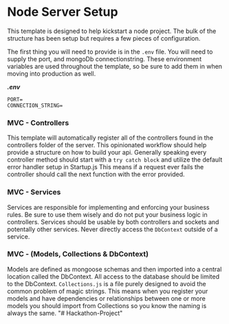 # Node Server Setup

This template is designed to help kickstart a node project. The bulk of the structure has been setup but requires a few pieces of configuration.

The first thing you will need to provide is in the `.env` file. You will need to supply the port, and mongoDb connectionstring. These environment variables are used throughout the template, so be sure to add them in when moving into production as well.

**_.env_**

```
PORT=
CONNECTION_STRING=
```

### MVC - Controllers

This template will automatically register all of the controllers found in the controllers folder of the server. This opinionated workflow should help provide a structure on how to build your api. Generally speaking every controller method should start with a `try catch block` and utilize the default error handler setup in Startup.js This means if a request ever fails the controller should call the next function with the error provided.

### MVC - Services

Services are responsible for implementing and enforcing your business rules. Be sure to use them wisely and do not put your business logic in controllers. Services should be usable by both controllers and sockets and potentally other services. Never directly access the `DbContext` outside of a service.

### MVC - (Models, Collections & DbContext)

Models are defined as mongoose schemas and then imported into a central location called the DbContext. All access to the database should be limited to the DbContext. `Collections.js` is a file purely designed to avoid the common problem of magic strings. This means when you register your models and have dependencies or relationships between one or more models you should import from Collections so you know the naming is always the same.
"# Hackathon-Project" 

